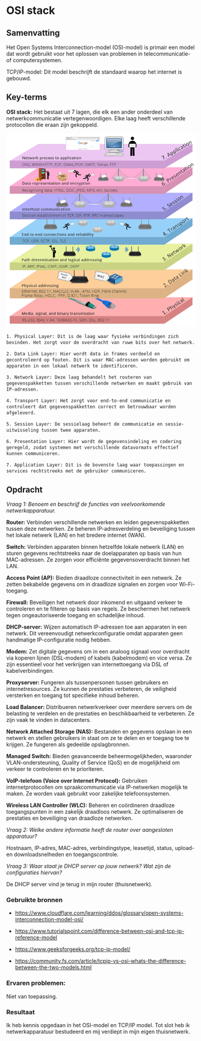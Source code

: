 # OSI stack

## Samenvatting
Het Open Systems Interconnection-model (OSI-model) is primair een model dat wordt gebruikt voor het oplossen van problemen in telecommunicatie- of computersystemen.

TCP/IP-model: Dit model beschrijft de standaard waarop het internet is gebouwd.



## Key-terms

**OSI stack:** Het bestaat uit 7 lagen, die elk een ander onderdeel van netwerkcommunicatie vertegenwoordigen. Elke laag heeft verschillende protocollen die eraan zijn gekoppeld.

![Alt text](image-1.png)
```
1. Physical Layer: Dit is de laag waar fysieke verbindingen zich bevinden. Het zorgt voor de overdracht van ruwe bits over het netwerk.
```
```
2. Data Link Layer: Hier wordt data in frames verdeeld en gecontroleerd op fouten. Dit is waar MAC-adressen worden gebruikt om apparaten in een lokaal netwerk te identificeren.
```
```
3. Network Layer: Deze laag behandelt het routeren van gegevenspakketten tussen verschillende netwerken en maakt gebruik van IP-adressen.
```
```
4. Transport Layer: Het zorgt voor end-to-end communicatie en controleert dat gegevenspakketten correct en betrouwbaar worden afgeleverd.
```
```
5. Session Layer: De sessielaag beheert de communicatie en sessie-uitwisseling tussen twee apparaten.
```
```
6. Presentation Layer: Hier wordt de gegevensindeling en codering geregeld, zodat systemen met verschillende datavormats effectief kunnen communiceren.
```
```
7. Application Layer: Dit is de bovenste laag waar toepassingen en services rechtstreeks met de gebruiker communiceren.
```


## Opdracht
*Vraag 1: Benoem en beschrijf de functies van veelvoorkomende netwerkapparatuur.*

**Router:**
Verbinden verschillende netwerken en leiden gegevenspakketten tussen deze netwerken. Ze beheren IP-adresverdeling en beveiliging tussen het lokale netwerk (LAN) en het bredere internet (WAN).

**Switch:**
Verbinden apparaten binnen hetzelfde lokale netwerk (LAN) en sturen gegevens rechtstreeks naar de doelapparaten op basis van hun MAC-adressen. Ze zorgen voor efficiënte gegevensoverdracht binnen het LAN.

**Access Point (AP):**
Bieden draadloze connectiviteit in een netwerk. Ze zetten bekabelde gegevens om in draadloze signalen en zorgen voor Wi-Fi-toegang.

**Firewall:**
Beveiligen het netwerk door inkomend en uitgaand verkeer te controleren en te filteren op basis van regels. Ze beschermen het netwerk tegen ongeautoriseerde toegang en schadelijke inhoud.

**DHCP-server:**
Wijzen automatisch IP-adressen toe aan apparaten in een netwerk. Dit vereenvoudigt netwerkconfiguratie omdat apparaten geen handmatige IP-configuratie nodig hebben.

**Modem:**
Zet digitale gegevens om in een analoog signaal voor overdracht via koperen lijnen (DSL-modem) of kabels (kabelmodem) en vice versa. Ze zijn essentieel voor het verkrijgen van internettoegang via DSL of kabelverbindingen.

**Proxyserver:**
Fungeren als tussenpersonen tussen gebruikers en internetresources. Ze kunnen de prestaties verbeteren, de veiligheid versterken en toegang tot specifieke inhoud beheren.

**Load Balancer:**
Distribueren netwerkverkeer over meerdere servers om de belasting te verdelen en de prestaties en beschikbaarheid te verbeteren. Ze zijn vaak te vinden in datacenters.

**Network Attached Storage (NAS):**
Bestanden en gegevens opslaan in een netwerk en stellen gebruikers in staat om ze te delen en er toegang toe te krijgen. Ze fungeren als gedeelde opslagbronnen.

**Managed Switch:**
Bieden geavanceerde beheermogelijkheden, waaronder VLAN-ondersteuning, Quality of Service (QoS) en de mogelijkheid om verkeer te controleren en te prioriteren.

**VoIP-telefoon (Voice over Internet Protocol):**
Gebruiken internetprotocollen om spraakcommunicatie via IP-netwerken mogelijk te maken. Ze worden vaak gebruikt voor zakelijke telefoonsystemen.

**Wireless LAN Controller (WLC):**
Beheren en coördineren draadloze toegangspunten in een zakelijk draadloos netwerk. Ze optimaliseren de prestaties en beveiliging van draadloze netwerken.

*Vraag 2: Welke andere informatie heeft de router over aangesloten apparatuur?*

Hostnaam, IP-adres, MAC-adres, verbindingstype, leasetijd, status, upload- en downloadsnelheden en toegangscontrole.

*Vraag 3: Waar staat je DHCP server op jouw netwerk? Wat zijn de configuraties hiervan?*

De DHCP server vind je terug in mijn router (thuisnetwerk).


### Gebruikte bronnen
- https://www.cloudflare.com/learning/ddos/glossary/open-systems-interconnection-model-osi/

- https://www.tutorialspoint.com/difference-between-osi-and-tcp-ip-reference-model

- https://www.geeksforgeeks.org/tcp-ip-model/

- https://community.fs.com/article/tcpip-vs-osi-whats-the-difference-between-the-two-models.html

### Ervaren problemen:

Niet van toepassing.

### Resultaat
Ik heb kennis opgedaan in het OSI-model en TCP/IP model. Tot slot heb ik netwerkapparatuur bestudeerd en mij verdiept in mijn eigen thuisnetwerk.
